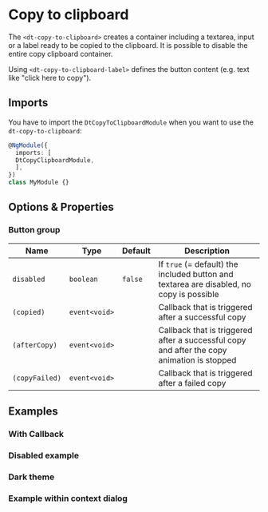 # Copy to clipboard

The `<dt-copy-to-clipboard>` creates a container including a textarea, input or a label ready to be copied to the clipboard. It is possible to disable the entire copy clipboard container.

Using `<dt-copy-to-clipboard-label>` defines the button content (e.g. text like "click here to copy").

<docs-source-example example="DefaultCopyToClipboardExampleComponent"></docs-source-example>

## Imports

You have to import the `DtCopyToClipboardModule` when you want to use the `dt-copy-to-clipboard`:

```typescript
@NgModule({
  imports: [
  DtCopyClipboardModule,
  ],
})
class MyModule {}

```

## Options & Properties

### Button group

| Name | Type | Default | Description |
| --- | --- | --- | --- |
| `disabled` | `boolean` | `false` | If `true` (= default) the included button and textarea are disabled, no copy is possible |
| `(copied)` | `event<void>` |  | Callback that is triggered after a successful copy |
| `(afterCopy)` | `event<void>` |  | Callback that is triggered after a successful copy and after the copy animation is stopped |
| `(copyFailed)` | `event<void>` | | Callback that is triggered after a failed copy |

## Examples

### With Callback

<docs-source-example example="CallbackCopyToClipboardExampleComponent"></docs-source-example>

### Disabled example

<docs-source-example example="DisabledCopyToClipboardExampleComponent"></docs-source-example>

### Dark theme

<docs-source-example example="DarkCopyToClipboardExampleComponent" themedark="true"></docs-source-example>

### Example within context dialog

<docs-source-example example="ContextCopyToClipboardExampleComponent"></docs-source-example>



